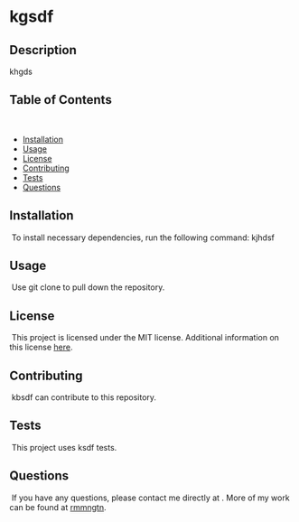 
  # kgsdf
  


## Description
​khgds 

## Table of Contents 
​
* [Installation](#installation)
​
* [Usage](#usage)
​
* [License](#license)
​
* [Contributing](#contributing)
​
* [Tests](#tests)
​
* [Questions](#questions)
​
## Installation
​
To install necessary dependencies, run the following command:
​
kjhdsf

## Usage
​
Use git clone to pull down the repository. 
​
## License
​
This project is licensed under the MIT license. 
Additional information on this license [here](undefined).
  
## Contributing
​
kbsdf can contribute to this repository. 
​
## Tests
​
This project uses ksdf tests. 
​
## Questions
​
If you have any questions, please contact me directly at <knbadf>.
More of my work can be found at [rmmngtn](https://github.com/kjbsdf).

  